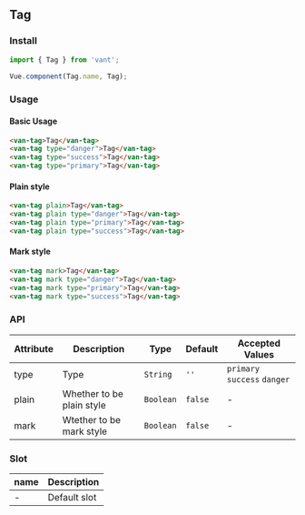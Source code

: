 ## Tag

### Install
``` javascript
import { Tag } from 'vant';

Vue.component(Tag.name, Tag);
```

### Usage

#### Basic Usage

```html
<van-tag>Tag</van-tag>
<van-tag type="danger">Tag</van-tag>
<van-tag type="success">Tag</van-tag>
<van-tag type="primary">Tag</van-tag>
```

#### Plain style

```html
<van-tag plain>Tag</van-tag>
<van-tag plain type="danger">Tag</van-tag>
<van-tag plain type="primary">Tag</van-tag>
<van-tag plain type="success">Tag</van-tag>
```

#### Mark style

```html
<van-tag mark>Tag</van-tag>
<van-tag mark type="danger">Tag</van-tag>
<van-tag mark type="primary">Tag</van-tag>
<van-tag mark type="success">Tag</van-tag>
```

### API

| Attribute | Description | Type | Default | Accepted Values |
|-----------|-----------|-----------|-------------|-------------|
| type | Type | `String` | `''`| `primary` `success` `danger` |
| plain | Whether to be plain style | `Boolean` | `false` | - |
| mark | Wtether to be mark style | `Boolean` | `false` | - |

### Slot

| name | Description |
|-----------|-----------|
| - | Default slot |
